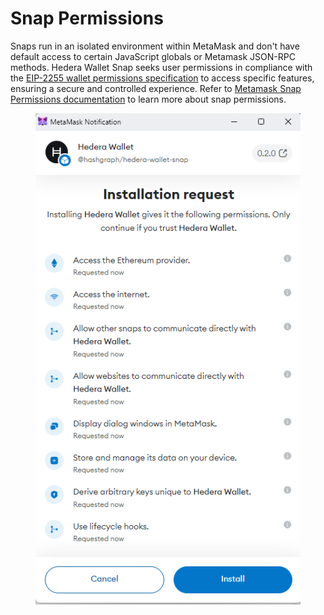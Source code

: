# Snap Permissions

Snaps run in an isolated environment within MetaMask and don't have default access to certain JavaScript globals or Metamask JSON-RPC methods. Hedera Wallet Snap seeks user permissions in compliance with the [EIP-2255 wallet permissions specification](https://eips.ethereum.org/EIPS/eip-2255) to access specific features, ensuring a secure and controlled experience. Refer to [Metamask Snap Permissions documentation](https://docs.metamask.io/guide/snaps-permissions.html) to learn more about snap permissions.



<figure><img src="../.gitbook/assets/Untitled (1).png" alt=""><figcaption></figcaption></figure>

